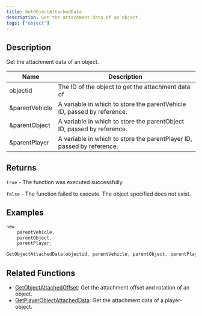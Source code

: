 ```yaml
---
title: GetObjectAttachedData
description: Get the attachment data of an object.
tags: ["object"]
---
```


<VersionWarn version='omp v1.1.0.2612' />

## Description

Get the attachment data of an object.

| Name           | Description                                                             |
|----------------|-------------------------------------------------------------------------|
| objectid       | The ID of the object to get the attachment data of                      |
| &parentVehicle | A variable in which to store the parentVehicle ID, passed by reference. |
| &parentObject  | A variable in which to store the parentObject ID, passed by reference.  |
| &parentPlayer  | A variable in which to store the parentPlayer ID, passed by reference.  |

## Returns

`true` - The function was executed successfully.

`false` - The function failed to execute. The object specified does not exist.

## Examples

```c
new 
    parentVehicle,
    parentObject,
    parentPlayer;

GetObjectAttachedData(objectid, parentVehicle, parentObject, parentPlayer);
```

## Related Functions

- [GetObjectAttachedOffset](GetObjectAttachedOffset): Get the attachment offset and rotation of an object.
- [GetPlayerObjectAttachedData](GetPlayerObjectAttachedData): Get the attachment data of a player-object.
